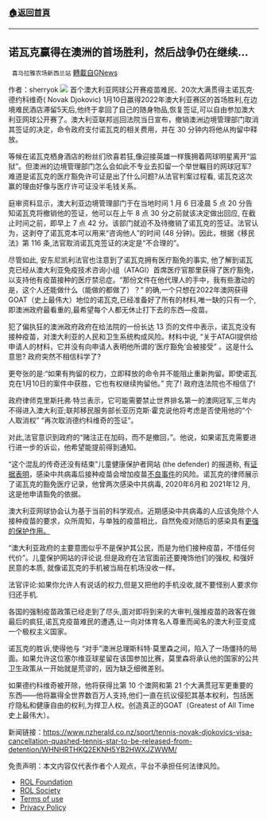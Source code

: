###  [:house:返回首頁](https://github.com/ourhimalayas/txt)
---


## 诺瓦克赢得在澳洲的首场胜利，然后战争仍在继续…
` 喜马拉雅农场新西兰站` [轉載自GNews](https://gnews.org/zh-hans/1852059/)

作者：sherryok
![](https://assets.gnews.org/wp-content/uploads/2022/01/酷翻组1-14.png)
首个澳大利亚网球公开赛疫苗难民、20次大满贯得主诺瓦克·德约科维奇( Novak Djokovic) 1月10日赢得2022年澳大利亚赛区的首场胜利,在边境难民酒店滞留5天后,他终于拿回了自己的随身物品,恢复签证,可以自由参加澳大利亚网球公开赛了。澳大利亚联邦巡回法院当日宣布，撤销澳洲边境管理部门取消其签证的决定，命令政府支付诺瓦克的相关费用，并在 30 分钟内将他从拘留中释放。

等候在诺瓦克栖身酒店的粉丝们欣喜若狂,像迎接英雄一样簇拥着网球明星离开“监狱”。但澳洲的边境管理部门怎么会如此不专业去扣留一个举世瞩目的网球冠军? 难道是诺瓦克的医疗豁免许可证是出了什么问题?从法官判案过程看, 诺瓦克这次赢的理由好像与医疗许可证没半毛钱关系。

庭审资料显示，澳大利亚边境管理部门于在当地时间 1 月 6 日凌晨 5 点 20 分告知诺瓦克将撤销他的签证，他可以在上午 8 点 30 分之前就该决定做出回应, 在截止时间之前，即早上 7 点 42 分。该部门就迫不及待撤销了诺瓦克的签证。法官认为，这剥夺了诺瓦克本可以用来“咨询他人”的时间 (48 分钟)。因此，根据《移民法》第 116 条,法官取消诺瓦克签证的决定是“不合理的”。

尽管如此, 安东尼凯利法官也注意到了诺瓦克拥有医疗豁免的事实, 他了解到诺瓦克已经从澳大利亚免疫技术咨询小组（ATAGI）首席医疗官那里获得了医疗豁免，以支持他有疫苗接种的医疗禁忌症。“那份文件在他代理人的手中，我有些激动的是，这个人还能做什么（能做的都做了）？” 的确,一个只想在2022年澳网获得 GOAT（史上最伟大）地位的诺瓦克,已经准备好了所有的材料,唯一缺的­­只有一个,即澳洲政府最看重的,最希望每个人都无休止打下去的东西—疫苗。

犯了偏执狂的澳洲政府政府在给法院的一份长达 13 页的文件中表示，诺瓦克没有接种疫苗，对澳大利亚的人民和卫生系统构成风险。材料中说, “关于ATAGI提供给申请人的材料，它并没有向申请人表明他所谓的’医疗豁免’会被接受” 。这是什么意思? 政府突然不相信科学了?

更夸张的是:“如果有拘留的权力，立即释放的命令并不能阻止重新拘留。即使诺瓦克在1月10日的案件中获胜，它也有权继续拘留他。” 完了! 政府连法院也不相信了!

政府律师克里斯托弗·特兰表示，它可能需要禁止世界排名第一的澳网冠军,三年内不得进入澳大利亚;联邦移民服务部长亚历克斯·霍克说他将考虑是否使用他的“个人取消权” “再次取消德约科维奇的签证”。

对此,法官意识到政府的“赌注正在加码，而不是撤回，”。他说，如果诺瓦克需要进行进一步的诉讼，他希望能提前得到通知。

“这个混乱的传奇还没有结束”儿童健康保护者网站 (the defender) 的报道称, 有[证据表明](https://translate.google.com/website?sl=en&amp;tl=zh-CN&amp;u=https://www.ncbi.nlm.nih.gov/pmc/articles/PMC8164507/)，感染中共病毒后接种疫苗会增加疫苗[不良事件](https://childrenshealthdefense-org.translate.goog/defender/vaers-cdc-child-dies-pfizer-covid-vaccine/?_x_tr_sl=en&amp;_x_tr_tl=zh-CN&amp;_x_tr_hl=en-GB)的风险。诺瓦克的律师展示了诺瓦克的豁免医疗记录，他曾两次感染中共病毒, 2020年6月和 2021年12 月, 这是他申请豁免的依据。

澳大利亚网球协会认为基于当前的科学观点。近期感染中共病毒的人应该免除个人接种疫苗的要求，众所周知，与单独的疫苗相比，自然免疫对随后的感染具有[更强的保护作用。](https://translate.google.com/website?sl=en&amp;tl=zh-CN&amp;u=https://www.thewellnessway.com/natural-immunity-140-studies-of-validation/)

“澳大利亚政府的主要意图似乎不是保护其公民，而是为他们接种疫苗，不惜任何代价”。儿童保护网站的评论说.但是政府在法官面前还要掩饰他们的强权, 和强奸民意的本质, 就像诺瓦克的手机被当局在机场没收一样。

法官评论:如果你允许人有说话的权力,但是又把他的手机没收,就不要怪别人要求你归还手机.

各国的强制疫苗政策已经走到了尽头,面对即将到来的大审判,强推疫苗的政客在做最后的疯狂,诺瓦克疫苗难民的遭遇,让一向对体育名人尊重而闻名的澳大利亚变成一个极权主义国家。

诺瓦克的胜诉,使得他与 “对手”澳洲总理斯科特·莫里森之间，陷入了一场僵持的局面。如果允许这位塞尔维亚球星留在该国参加比赛，莫里森将承认他的国家的公共卫生政策从一开始就是荒谬的，因为缺乏细微差别。

如果德约科维奇被开除，他将获得比第 10 个澳网和第 21 个大满贯冠军更重要的东西——他将赢得全世界数百万人支持,他们一直在抗议侵犯其基本权利，包括医疗隐私和健康自由的权利,为捍卫人权。创造真正的GOAT（Greatest of All Time史上最伟大）。

新闻链接：https://www.nzherald.co.nz/sport/tennis-novak-djokovics-visa-cancellation-quashed-tennis-star-to-be-released-from-detention/WHNHRTHKQ2EKNH5YB2HWXJZWWM/

 

免责声明：本文内容仅代表作者个人观点，平台不承担任何法律风险。

- [ROL Foundation](https://rolfoundation.org/)
- [ROL Society](https://rolsociety.org/)
- [Terms of use](https://gnews.org/terms-of-use-3/)
- [Privacy Policy](https://gnews.org/privacy-policy/)
